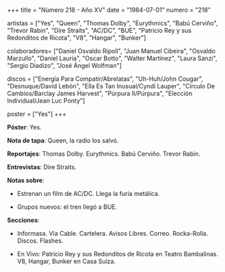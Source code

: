 +++
title = "Número 218 - Año XV"
date = "1984-07-01"
numero = "218"

artistas = ["Yes", "Queen", "Thomas Dolby", "Eurythmics", "Babú Cerviño", "Trevor Rabin", "Dire Straits", "AC/DC", "BUE", "Patricio Rey y sus Redonditos de Ricota", "V8", "Hangar", "Bunker"]

colaboradores= ["Daniel Osvaldo Ripoll", "Juan Manuel Cibeira", "Osvaldo Marzullo", "Daniel Lauría", "Oscar Botto", "Walter Martínez", "Laura Sanzi", "Sergio Diadizo", "José Ángel Wolfman"]

discos = ["Energía Para Compatir/Abrelatas", "Uh-Huh/John Cougar", "Desnuque/David Lebón", "Ella Es Tan Inusual/Cyndi Lauper", "Círculo De Cambios/Barclay James Harvest", "Púrpura II/Púrpura", "Elección Individual/Jean Luc Ponty"]

poster = ["Yes"]
+++

**Póster**: Yes.

**Nota de tapa**: Queen, la radio los salvó.

**Reportajes**: Thomas Dolby. Eurythmics. Babú Cerviño. Trevor Rabin.

**Entrevistas**: Dire Straits.

**Notas sobre**:

- Estrenan un film de AC/DC. Llega la furia metálica. 

- Grupos nuevos: el tren llegó a BUE.

**Secciones**:

- Informasa. Vía Cable. Cartelera. Avisos Libres. Correo. Rocka-Rolla. Discos. Flashes.

- En Vivo: Patricio Rey y sus Redonditos de Ricota en Teatro Bambalinas. V8, Hangar, Bunker en Casa Suiza.
